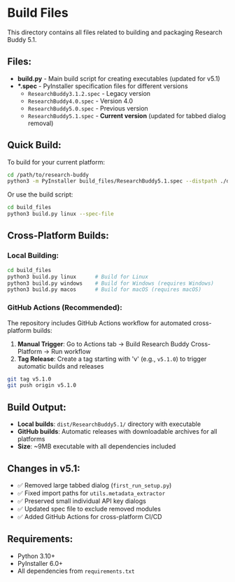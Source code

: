 # Build Files

This directory contains all files related to building and packaging Research Buddy 5.1.

## Files:

- **build.py** - Main build script for creating executables (updated for v5.1)
- **\*.spec** - PyInstaller specification files for different versions
  - `ResearchBuddy3.1.2.spec` - Legacy version
  - `ResearchBuddy4.0.spec` - Version 4.0
  - `ResearchBuddy5.0.spec` - Previous version
  - `ResearchBuddy5.1.spec` - **Current version** (updated for tabbed dialog removal)

## Quick Build:

To build for your current platform:

```bash
cd /path/to/research-buddy
python3 -m PyInstaller build_files/ResearchBuddy5.1.spec --distpath ./dist --workpath ./build
```

Or use the build script:

```bash
cd build_files
python3 build.py linux --spec-file
```

## Cross-Platform Builds:

### Local Building:
```bash
cd build_files
python3 build.py linux      # Build for Linux
python3 build.py windows    # Build for Windows (requires Windows)
python3 build.py macos      # Build for macOS (requires macOS)
```

### GitHub Actions (Recommended):
The repository includes GitHub Actions workflow for automated cross-platform builds:

1. **Manual Trigger**: Go to Actions tab → Build Research Buddy Cross-Platform → Run workflow
2. **Tag Release**: Create a tag starting with 'v' (e.g., `v5.1.0`) to trigger automatic builds and releases

```bash
git tag v5.1.0
git push origin v5.1.0
```

## Build Output:

- **Local builds**: `dist/ResearchBuddy5.1/` directory with executable
- **GitHub builds**: Automatic releases with downloadable archives for all platforms
- **Size**: ~9MB executable with all dependencies included

## Changes in v5.1:

- ✅ Removed large tabbed dialog (`first_run_setup.py`)
- ✅ Fixed import paths for `utils.metadata_extractor`
- ✅ Preserved small individual API key dialogs
- ✅ Updated spec file to exclude removed modules
- ✅ Added GitHub Actions for cross-platform CI/CD

## Requirements:

- Python 3.10+
- PyInstaller 6.0+
- All dependencies from `requirements.txt`